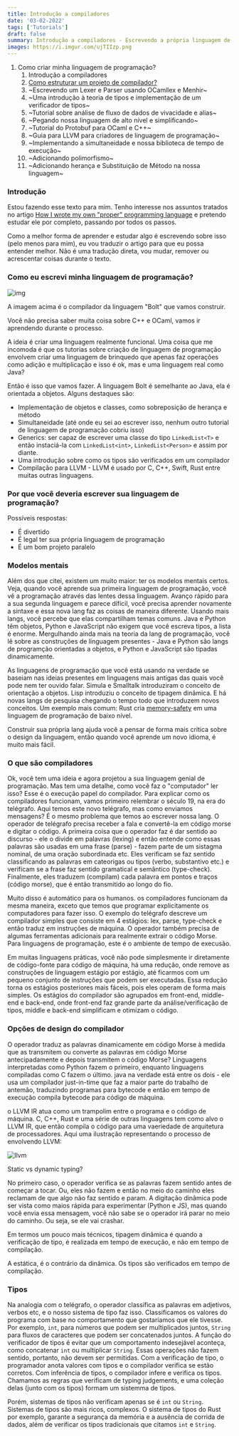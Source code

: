 ```yaml
---
title: Introdução a compiladores
date: '03-02-2022'
tags: ['Tutorials']
draft: false
summary: Introdução a compiladores - Escrevendo a própria linguagem de programação
images: https://i.imgur.com/ujTIIzp.png
---
```


1. Como criar minha linguagem de programação?
   1. Introdução a compiladores
   2. [Como estruturar um projeto de compilador?](/blog/ptBR/como-estruturar-um-projeto-de-compilador)
   3. ~Escrevendo um Lexer e Parser usando OCamllex e Menhir~
   4. ~Uma introdução à teoria de tipos e implementação de um verificador de tipos~
   5. ~Tutorial sobre análise de fluxo de dados de vivacidade e alias~
   6. ~Pegando nossa linguagem de alto nível e simplificando~
   7. ~Tutorial do Protobuf para OCaml e C++~
   8. ~Guia para LLVM para criadores de linguagem de programação~
   9. ~Implementando a simultaneidade e nossa biblioteca de tempo de execução~
   10. ~Adicionando polimorfismo~
   11. ~Adicionando herança e Substituição de Método na nossa linguagem~

### Introdução

Estou fazendo esse texto para mim. Tenho interesse nos assuntos tratados no artigo [How I wrote my own "proper" programming language](https://mukulrathi.com/create-your-own-programming-language/intro-to-compiler/) e pretendo estudar ele por completo, passando por todos os passos.

Como a melhor forma de aprender e estudar algo é escrevendo sobre isso (pelo menos para mim), eu vou traduzir o artigo para que eu possa entender melhor. Não é uma tradução direta, vou mudar, remover ou acrescentar coisas durante o texto.

### Como eu escrevi minha linguagem de programação?

![img](https://mukulrathi.com/static/67552b3afe850eb6515a639276f98f47/00ea0/compiler-pipeline.webp)

A imagem acima é o compilador da linguagem "Bolt" que vamos construir.

Você não precisa saber muita coisa sobre C++ e OCaml, vamos ir aprendendo durante o processo.

A ideia é criar uma linguagem realmente funcional. Uma coisa que me incomoda é que os tutorias sobre criação de linguagem de programação envolvem criar uma linguagem de brinquedo que apenas faz operações como adição e multiplicação e isso é ok, mas e uma linguagem real como Java?

Então é isso que vamos fazer. A linguagem Bolt é semelhante ao Java, ela é orientada a objetos. Alguns destaques são:

- Implementação de objetos e classes, como sobreposição de herança e método
- Simultaneidade (até onde eu sei ao escrever isso, nenhum outro tutorial de linguagem de programação cobriu isso)
- Generics: ser capaz de escrever uma classe do tipo `LinkedList<T>` e então instaciá-la com `LinkedList<int>`, `LinkedList<Person>` e assim por diante.
- Uma introdução sobre como os tipos são verificados em um compilador
- Compilação para LLVM - LLVM é usado por C, C++, Swift, Rust entre muitas outras linguagens.

### Por que você deveria escrever sua linguagem de programação?

Possíveis respostas:

- É divertido
- É legal ter sua própria linguagem de programação
- É um bom projeto paralelo

### Modelos mentais

Além dos que citei, existem um muito maior: ter os modelos mentais certos. Veja, quando você aprende sua primeira linguagem de programação, você vê a programação através das lentes dessa linguagem. Avanço rápido para a sua segunda linguagem e parece dífícil, você precisa aprender novamente a sintaxe e essa nova lang faz as coisas de maneira diferente. Usando mais langs, você percebe que elas compartilham temas comuns. Java e Python têm objetos, Python e JavaScript não exigem que você escreva tipos, a lista é enorme. Mergulhando ainda mais na teoria da lang de programação, você lê sobre as construções de linguagem presentes - Java e Python são langs de programção orientadas a objetos, e Python e JavaScript são tipadas dinamicamente.

As linguagens de programação que você está usando na verdade se baseiam nas ideias presentes em linguagens mais antigas das quais você pode nem ter ouvido falar. Simula e Smalltalk introduziram o conceito de orientação a objetos. Lisp introduziu o conceito de tipagem dinâmica. E há novas langs de pesquisa chegando o tempo todo que introduzem novos conceitos. Um exemplo mais comum: Rust cria [memory-safety](<https://en.wikipedia.org/wiki/Rust_(programming_language)#:~:text=layout%2C%20and%20concurrency.-,Memory%20safety,inputs%20to%20be%20already%20initialized.>) em uma linguagem de programação de baixo nível.

Construir sua própria lang ajuda você a pensar de forma mais crítica sobre o design da linguagem, então quando você aprende um novo idioma, é muito mais fácil.

### O que são compiladores

Ok, você tem uma ideia e agora projetou a sua linguagem genial de programação. Mas tem uma detalhe, como você faz o "computador" ler isso? Esse é o execução papel do compilador. Para explicar como os compiladores funcionam, vamos primeiro relembrar o século 19, na era do telégrafo. Aqui temos este novo telégrafo, mas como enviamos mensagens? É o mesmo problema que temos ao escrever nossa lang. O operador de telégrafo precisa receber a fala e convertê-la em código morse e digitar o código. A primeira coisa que o operador faz é dar sentido ao discurso - ele o divide em palavras (lexing) e então entende como essas palavras são usadas em uma frase (parse) - fazem parte de um sistagma nominal, de uma oração subordinada etc. Eles verificam se faz sentido classificando as palavras em cateorigas ou tipos (verbo, substantivo etc.) e verificam se a frase faz sentido gramatical e semântico (type-check). Finalmente, eles traduzem (compilam) cada palavra em pontos e traços (código morse), que é então transmitido ao longo do fio.

Muito disso é automático para os humanos. os compiladores funcionam da mesma maneira, exceto que temos que programar explicitamente os computadores para fazer isso. O exemplo do telégrafo descreve um compilador simples que consiste em 4 estágios: lex, parse, type-check e então traduz em instruções de máquina. O operador também precisa de algumas ferramentas adicionais para realmente extrair o código Morse. Para linguagens de programação, este é o ambiente de tempo de execusão.

Em muitas linguagens práticas, você não pode simplesmente ir diretamente de código-fonte para código de máquina, há uma redução, onde remove as construções de linguagem estágio por estágio, até ficarmos com um pequeno conjunto de instruções que podem ser executadas. Essa redução torna os estágios posteriores mais fáceis, pois eles operam de forma mais simples. Os estágios do compilador são agrupados em front-end, middle-end e back-end, onde front-end faz grande parte da análise/verificação de tipos, middle e back-end simplificam e otimizam o código.

### Opções de design do compilador

O operador traduz as palavras dinamicamente em código Morse à medida que as transmitem ou converte as palavras em código Morse antecipadamente e depois transmitem o código Morse? Linguagens interpretadas como Python fazem o primeiro, enquanto linguagens compiladas como C fazem o último. java na verdade está entre os dois - ele usa um compilador just-in-time que faz a maior parte do trabalho de antemão, traduzindo programas para bytecode e então em tempo de execução compila bytecode para código de máquina.

o LLVM IR atua como um trampolim entre o programa e o código de máquina. C, C++, Rust e uma série de outras linguagens tem como alvo o LLVM IR, que então compila o código para uma vaeriedade de arquitetura de processadores. Aqui uma ilustração representando o processo de envolvendo LLVM:

![llvm](https://i.imgur.com/ujTIIzp.png)

Static vs dynamic typing?

No primeiro caso, o operador verifica se as palavras fazem sentido antes de começar a tocar. Ou, eles não fazem e então no meio do caminho eles reclamam de que algo não faz sentido e param. A digitação dinâmica pode ser vista como maios rápida para experimentar (Python e JS), mas quando você envia essa mensagem, você não sabe se o operador irá parar no meio do caminho. Ou seja, se ele vai crashar.

Em termos um pouco mais técnicos, tipagem dinâmica é quando a verificação de tipo, é realizada em tempo de execução, e não em tempo de compilação.

A estática, é o contrário da dinâmica. Os tipos são verificados em tempo de compilação.

### Tipos

Na analogia com o telégrafo, o operador classifica as palavras em adjetivos, verbos etc, e o nosso sistema de tipo faz isso. Classificamos os valores do programa com base no comportamento que gostaríamos que ele tivesse. Por exemplo, `int`, para números que podem ser multiplicados juntos, `String` para fluxos de caracteres que podem ser concatenados juntos. A função do verificador de tipos é evitar que um comportamento indesejável aconteça, como concatenar `int` ou multiplicar `String`. Essas operações não fazem sentido, portanto, não devem ser permitidas. Com a verificação de tipo, o programador anota valores com tipos e o compilador verifica se estão corretos. Com inferência de tipos, o compilador infere e verifica os tipos. Chamamos as regras que verificam de typing judgements, e uma coleção delas (junto com os tipos) formam um sistemma de tipos.

Porém, sistemas de tipos não verificam apenas se é `int` ou `String`. Sistemas de tipos são mais ricos, complexos. O sistema de tipos do Rust por exemplo, garante a segurança da memória e a ausência de corrida de dados, além de verificar os tipos tradicionais que citamos `int` e `String`.
